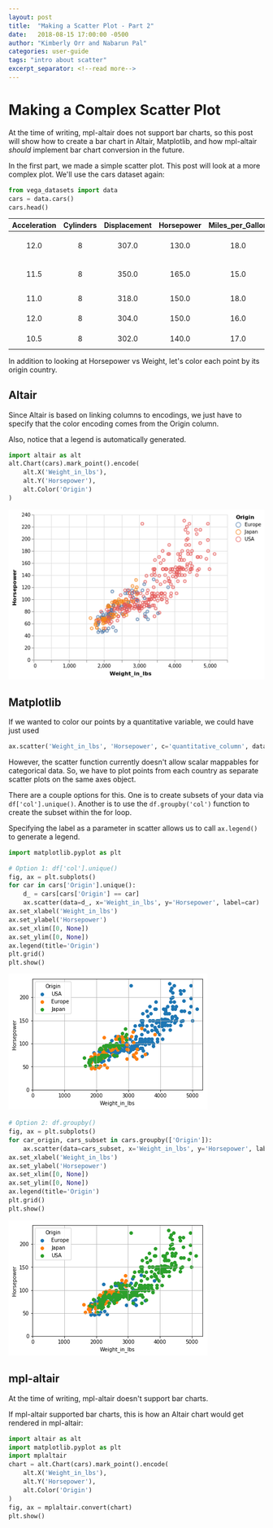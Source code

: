```yaml
---
layout: post
title:  "Making a Scatter Plot - Part 2"
date:   2018-08-15 17:00:00 -0500
author: "Kimberly Orr and Nabarun Pal"
categories: user-guide
tags: "intro about scatter"
excerpt_separator: <!--read more-->
---
```


# Making a Complex Scatter Plot
At the time of writing, mpl-altair does not support bar charts, so this post will show how to create a bar chart in Altair, Matplotlib, and how mpl-altair _should_ implement bar chart conversion in the future.

In the first part, we made a simple scatter plot. This post will look at a more complex plot.
We'll use the cars dataset again:
```python
from vega_datasets import data
cars = data.cars()
cars.head()
```
**Acceleration** | **Cylinders** | **Displacement** | **Horsepower** | **Miles_per_Gallon** | **Name** | **Origin** | **Weight_in_lbs** | **Year** 
:---: | :---: | :---: | :---: | :---: | :---: | :---: | :---: | :---:
12.0 | 8 | 307.0 | 130.0 | 18.0 | chevrolet chevelle malibu | USA | 3504 | 1970-01-01
11.5 | 8 | 350.0 | 165.0 | 15.0 | buick skylark 320 | USA | 3693 | 1970-01-01
11.0 | 8 | 318.0 | 150.0 | 18.0 | plymouth satellite | USA | 3436 | 1970-01-01
12.0 | 8 | 304.0 | 150.0 | 16.0 | amc rebel sst | USA | 3433 | 1970-01-01
10.5 | 8 | 302.0 | 140.0 | 17.0 | ford torino | USA | 3449 | 1970-01-01

In addition to looking at Horsepower vs Weight, let's color each point by its origin country.

## Altair
Since Altair is based on linking columns to encodings, we just have to specify 
that the color encoding comes from the Origin column.

Also, notice that a legend is automatically generated.
```python
import altair as alt
alt.Chart(cars).mark_point().encode(
    alt.X('Weight_in_lbs'),
    alt.Y('Horsepower'),
    alt.Color('Origin')
)
```
![png](pics/altair-to-mpl-scatter-part2_0.png)

## Matplotlib
If we wanted to color our points by a quantitative variable, we could have just 
used 
```python
ax.scatter('Weight_in_lbs', 'Horsepower', c='quantitative_column', data=cars)
```
However, the scatter function currently doesn't allow scalar mappables for categorical data. 
So, we have to plot points from each country as separate scatter plots on the same axes object.

There are a couple options for this. One is to create subsets of your data via `df['col'].unique()`. Another is to use the `df.groupby('col')` function to create the subset within the for loop.

Specifying the label as a parameter in scatter allows us to call `ax.legend()` to generate a legend.
```python
import matplotlib.pyplot as plt
```
```python
# Option 1: df['col'].unique()
fig, ax = plt.subplots()
for car in cars['Origin'].unique():
    d_ = cars[cars['Origin'] == car]
    ax.scatter(data=d_, x='Weight_in_lbs', y='Horsepower', label=car)
ax.set_xlabel('Weight_in_lbs')
ax.set_ylabel('Horsepower')
ax.set_xlim([0, None])
ax.set_ylim([0, None])
ax.legend(title='Origin')
plt.grid()
plt.show()
```
![png](pics/altair-to-mpl-scatter-part2_1.png)

```python
# Option 2: df.groupby()
fig, ax = plt.subplots()
for car_origin, cars_subset in cars.groupby(['Origin']):
    ax.scatter(data=cars_subset, x='Weight_in_lbs', y='Horsepower', label=car_origin)
ax.set_xlabel('Weight_in_lbs')
ax.set_ylabel('Horsepower')
ax.set_xlim([0, None])
ax.set_ylim([0, None])
ax.legend(title='Origin')
plt.grid()
plt.show()
```
![png](pics/altair-to-mpl-scatter-part2_2.png)

## mpl-altair
At the time of writing, mpl-altair doesn't support bar charts.

If mpl-altair supported bar charts, this is how an Altair chart would get rendered in mpl-altair:
```python
import altair as alt
import matplotlib.pyplot as plt
import mplaltair
chart = alt.Chart(cars).mark_point().encode(
    alt.X('Weight_in_lbs'),
    alt.Y('Horsepower'),
    alt.Color('Origin')
)
fig, ax = mplaltair.convert(chart)
plt.show()
```